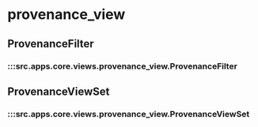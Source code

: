 # provenance_view

## ProvenanceFilter

### :::src.apps.core.views.provenance_view.ProvenanceFilter

## ProvenanceViewSet

### :::src.apps.core.views.provenance_view.ProvenanceViewSet

